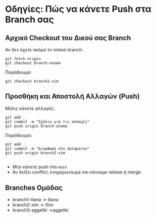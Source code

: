 # Οδηγίες: Πώς να κάνετε Push στα Branch σας

## Αρχικό Checkout του Δικού σας Branch

Αν δεν έχετε ακόμα το τοπικό branch:
```
git fetch origin
git checkout branch-onoma
```
Παράδειγμα
```
git checkout branch2-xim
```

## Προσθήκη και Αποστολή Αλλαγών (Push)

Μόλις κάνετε αλλαγές:
```
git add .
git commit -m "Σχόλιο για τις αλλαγές"
git push origin branch-onoma
```

Παράδειγμα:
```
git add .
git commit -m "Διόρθωση στο dataparse"
git push origin branch2-xim
```

##

* Μην κάνετε push στο `main` 
* Αν δείξει conflict, ενημερώνουμε και κάνουμε rebase ή merge.

## Branches Ομάδας

* branch1-iliana → Iliana
* branch2-xim → Xim
* branch3-aggeliki →aggeliki


